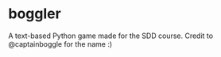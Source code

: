 # boggler
A text-based Python game made for the SDD course.
Credit to @captainboggle for the name :)
